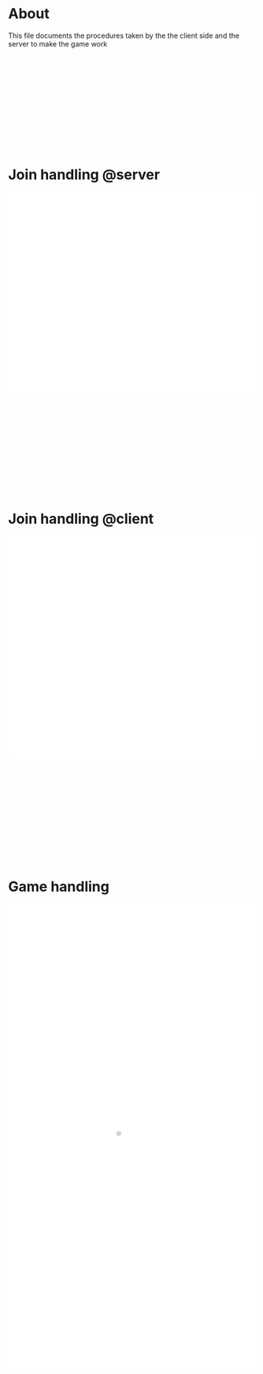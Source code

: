 # About

This file documents the procedures taken by the the client side and the server to make the game work

<br><br><br><br><br><br><br><br><br><br><br>

# Join handling @server

<center>

![Join handling @server](./img/ws_joining__server.png)

</center>

<br><br><br><br><br><br><br><br><br><br><br>

# Join handling @client

<center>

![Join handling @client](./img/ws_joining__client.png)

</center>

<br><br><br><br><br><br><br><br><br><br><br>

# Game handling

<center>

![Game handling](./img/game.png)

</center>
